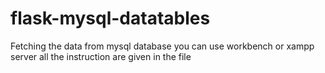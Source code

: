 # flask-mysql-datatables
Fetching the data from mysql database you can use workbench or xampp server all the instruction are given in the file
